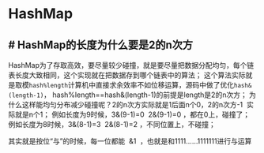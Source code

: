 # HashMap

## # HashMap的长度为什么要是2的n次方

HashMap为了存取高效，要尽量较少碰撞，就是要尽量把数据分配均匀，每个链表长度大致相同，这个实现就在把数据存到哪个链表中的算法；
这个算法实际就是取模`hash%length`计算机中直接求余效率不如位移运算，源码中做了优化`hash&(length-1)`，
hash%length==hash&(length-1)的前提是length是2的n次方；
为什么这样能均匀分布减少碰撞呢？2的n次方实际就是1后面n个0，2的n次方-1  实际就是n个1；
例如长度为9时候，3&(9-1)=0  2&(9-1)=0 ，都在0上，碰撞了；
例如长度为8时候，3&(8-1)=3  2&(8-1)=2 ，不同位置上，不碰撞；

其实就是按位“与”的时候，每一位都能  &1  ，也就是和1111……1111111进行与运算